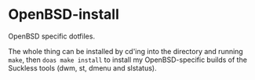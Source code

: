# OpenBSD-install

OpenBSD specific dotfiles.

The whole thing can be installed by cd'ing into the directory and running
`make`, then `doas make install` to install my OpenBSD-specific builds of
the Suckless tools (dwm, st, dmenu and slstatus).
